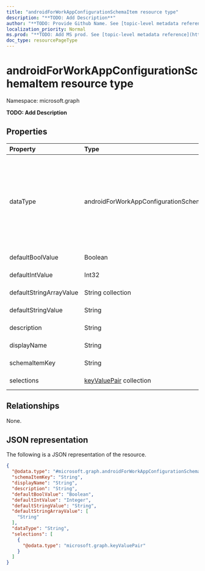 ```yaml
---
title: "androidForWorkAppConfigurationSchemaItem resource type"
description: "**TODO: Add Description**"
author: "**TODO: Provide Github Name. See [topic-level metadata reference](https://msgo.azurewebsites.net/add/document/guidelines/metadata.html#topic-level-metadata)**"
localization_priority: Normal
ms.prod: "**TODO: Add MS prod. See [topic-level metadata reference](https://msgo.azurewebsites.net/add/document/guidelines/metadata.html#topic-level-metadata)**"
doc_type: resourcePageType
---
```


# androidForWorkAppConfigurationSchemaItem resource type


Namespace: microsoft.graph

**TODO: Add Description**

## Properties
|Property|Type|Description|
|:---|:---|:---|
|dataType|androidForWorkAppConfigurationSchemaItemDataType|**TODO: Add Description**. Possible values are: `bool`, `integer`, `string`, `choice`, `multiselect`, `bundle`, `bundleArray`, `hidden`.|
|defaultBoolValue|Boolean|**TODO: Add Description**|
|defaultIntValue|Int32|**TODO: Add Description**|
|defaultStringArrayValue|String collection|**TODO: Add Description**|
|defaultStringValue|String|**TODO: Add Description**|
|description|String|**TODO: Add Description**|
|displayName|String|**TODO: Add Description**|
|schemaItemKey|String|**TODO: Add Description**|
|selections|[keyValuePair](../resources/keyvaluepair.md) collection|**TODO: Add Description**|

## Relationships
None.

## JSON representation
The following is a JSON representation of the resource.
<!-- {
  "blockType": "resource",
  "@odata.type": "microsoft.graph.androidForWorkAppConfigurationSchemaItem"
}
-->
``` json
{
  "@odata.type": "#microsoft.graph.androidForWorkAppConfigurationSchemaItem",
  "schemaItemKey": "String",
  "displayName": "String",
  "description": "String",
  "defaultBoolValue": "Boolean",
  "defaultIntValue": "Integer",
  "defaultStringValue": "String",
  "defaultStringArrayValue": [
    "String"
  ],
  "dataType": "String",
  "selections": [
    {
      "@odata.type": "microsoft.graph.keyValuePair"
    }
  ]
}
```


